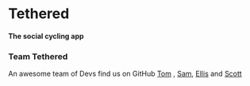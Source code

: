 # Tethered

#### The social cycling app


### Team Tethered
An awesome team of Devs find us on GitHub [Tom]("https://github.com/TomCon90") , [Sam](https://github.com/CoderJenks), [Ellis](https://github.com/ellismckenzielee) and [Scott](https://github.com/continuum-web)